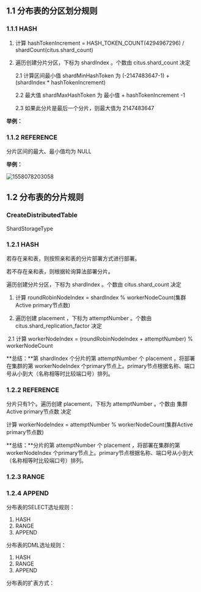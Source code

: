 ## 1.1 分布表的分区划分规则

### 1.1.1 HASH

1. 计算 hashTokenIncrement = HASH_TOKEN_COUNT(4294967296) / shardCount(citus.shard_count)

2. 遍历创建分片分区，下标为 shardIndex 。个数由 citus.shard_count 决定

   2.1 计算区间最小值 shardMinHashToken 为 (-2147483647-1) + (shardIndex * hashTokenIncrement) 

   2.2 最大值 shardMaxHashToken 为 最小值 + hashTokenIncrement -1 

   2.3 如果此分片是最后一个分片，则最大值为 2147483647

**举例：**



### 1.1.2 REFERENCE

分片区间的最大、最小值均为 NULL

**举例：**

![1558078203058](C:\Users\Administrator\AppData\Roaming\Typora\typora-user-images\1558078203058.png)

## 1.2 分布表的分片规则

### CreateDistributedTable

ShardStorageType

### 1.2.1 HASH

若存在亲和表，则按照亲和表的分片部署方式进行部署。

若不存在亲和表，则根据轮询算法部署分片。

遍历创建分片分区，下标为 shardIndex 。个数由 citus.shard_count 决定

1. 计算 roundRobinNodeIndex = shardIndex % workerNodeCount(集群Active primary节点数)

2. 遍历创建 placement ，下标为 attemptNumber 。个数由 citus.shard_replication_factor 决定

​	2.1 计算 workerNodeIndex = (roundRobinNodeIndex + attemptNumber) % workerNodeCount

**总结：**第 shardIndex 个分片的第 attemptNumber 个 placement ，将部署在集群的第 workerNodeIndex 个primary节点上。primary节点根据名称、端口号从小到大（名称相等时比较端口号）排列。



### 1.2.2 REFERENCE

分片只有1个。遍历创建 placement，下标为 attemptNumber 。个数由 集群Active primary节点数 决定

计算 workerNodeIndex = attemptNumber % workerNodeCount(集群Active primary节点数)

**总结：**分片的第 attemptNumber 个 placement ，将部署在集群的第 workerNodeIndex 个primary节点上。primary节点根据名称、端口号从小到大（名称相等时比较端口号）排列。



### 1.2.3 RANGE



### 1.2.4 APPEND



分布表的SELECT选址规则：
1. HASH
2. RANGE
3. APPEND

分布表的DML选址规则：
1. HASH
2. RANGE
3. APPEND

分布表的扩表方式：